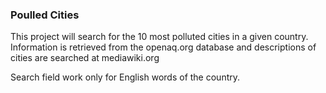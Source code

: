 ### Poulled Cities ###

This project will search for the 10 most polluted cities in a given country. Information is retrieved from the openaq.org database and descriptions of cities are searched at mediawiki.org

Search field work only for English words of the country.
